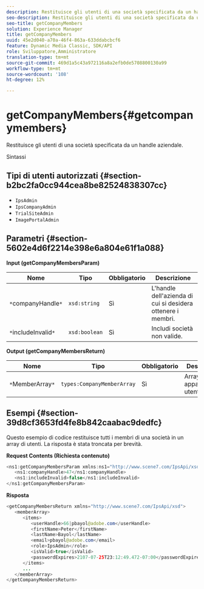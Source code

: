 ```yaml
---
description: Restituisce gli utenti di una società specificata da un handle aziendale.
seo-description: Restituisce gli utenti di una società specificata da un handle aziendale.
seo-title: getCompanyMembers
solution: Experience Manager
title: getCompanyMembers
uuid: 45e2d040-a70a-46f4-863a-633ddabcbcf6
feature: Dynamic Media Classic, SDK/API
role: Sviluppatore,Amministratore
translation-type: tm+mt
source-git-commit: 469d1a5c43a972116a8a2efb0de5708800130a99
workflow-type: tm+mt
source-wordcount: '108'
ht-degree: 12%

---
```



# getCompanyMembers{#getcompanymembers}

Restituisce gli utenti di una società specificata da un handle aziendale.

Sintassi

## Tipi di utenti autorizzati {#section-b2bc2fa0cc944cea8be82524838307cc}

* `IpsAdmin`
* `IpsCompanyAdmin`
* `TrialSiteAdmin`
* `ImagePortalAdmin`

## Parametri {#section-5602e4d6f2214e398e6a804e61f1a088}

**Input (getCompanyMembersParam)**

| Nome | Tipo | Obbligatorio | Descrizione |
|---|---|---|---|
| `*`companyHandle`*` | `xsd:string` | Sì | L&#39;handle dell&#39;azienda di cui si desidera ottenere i membri. |
| `*`includeInvalid`*` | `xsd:boolean` | Sì | Includi società non valide. |

**Output (getCompanyMembersReturn)**

| Nome | Tipo | Obbligatorio | Descrizione |
|---|---|---|---|
| `*`MemberArray`*` | `types:CompanyMemberArray` | Sì | Array di appartenenze utente. |

## Esempi {#section-39d8cf3653fd4fe8b842caabac9dedfc}

Questo esempio di codice restituisce tutti i membri di una società in un array di utenti. La risposta è stata troncata per brevità.

**Request Contents (Richiesta contenuto)**

```java
<ns1:getCompanyMembersParam xmlns:ns1="http://www.scene7.com/IpsApi/xsd">
   <ns1:companyHandle>47</ns1:companyHandle>
   <ns1:includeInvalid>false</ns1:includeInvalid>
</ns1:getCompanyMembersParam>
```

**Risposta**

```java
<getCompanyMembersReturn xmlns="http://www.scene7.com/IpsApi/xsd">
   <memberArray>
      <items>
         <userHandle>66|pbayol@adobe.com</userHandle>
         <firstName>Peter</firstName>
         <lastName>Bayol</lastName>
         <email>pbayol@adobe.com</email>
         <role>IpsAdmin</role>
         <isValid>true</isValid>
         <passwordExpires>2107-07-25T23:12:49.472-07:00</passwordExpires>
      </items>
      ...
   </memberArray>
</getCompanyMembersReturn>
```

